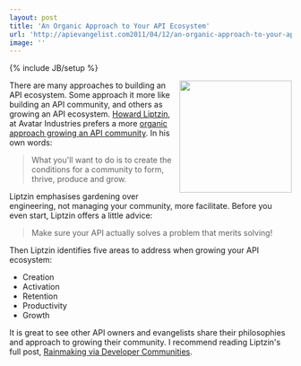 ```yaml
---
layout: post
title: 'An Organic Approach to Your API Ecosystem'
url: 'http://apievangelist.com2011/04/12/an-organic-approach-to-your-api-ecosystem/'
image: ''
---
```

{% include JB/setup %}
<img src="http://www.luna-park.com/blog/wp-content/uploads/2011/02/buddies.jpg"  width="200" align="right" />There are many approaches to building an API ecosystem. Some approach it more like building an API community, and others as growing an API ecosystem.
<a title="Howard Liptzin" href="http://twitter.com/howardliptzin">Howard Liptzin</a>, at Avatar Industries prefers a more <a title="organic approach to growing an API community" href="http://www.luna-park.com/blog/2011/02/28/developer-communities/">organic approach growing an API community</a>. In his own words:
<blockquote>
     What you'll want to do is to create the conditions for a community to form, thrive, produce and grow.
</blockquote>Liptzin emphasises gardening over engineering, not managing your community, more facilitate. Before you even start, Liptzin offers a little advice:
<blockquote>
     Make sure your API actually solves a problem that merits solving!
</blockquote>Then Liptzin identifies five areas to address when growing your API ecosystem:
<ul >
     <li>Creation
     </li>
     <li>Activation
     </li>
     <li>Retention
     </li>
     <li>Productivity
     </li>
     <li>Growth
     </li>
</ul>It is great to see other API owners and evangelists share their philosophies and approach to growing their community.
I recommend reading Liptzin's full post, <a title="Rainmaking via Developer Communities" href="http://www.luna-park.com/blog/2011/02/28/developer-communities/">Rainmaking via Developer Communities</a>.

